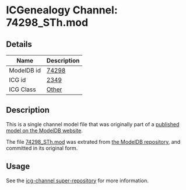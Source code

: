 # ICGenealogy Channel: 74298\_STh.mod

## Details

Name | Description
---- | -----------
ModelDB id | [74298](http://senselab.med.yale.edu/ModelDB/ShowModel.cshtml?model=74298)
ICG id | [2349](http://icg.neurotheory.ox.ac.uk/channels/other/2349)
ICG Class | [Other](http://icg.neurotheory.ox.ac.uk/channels/other)

## Description

This is a single channel model file that was originally part of a [published model on the ModelDB website](http://senselab.med.yale.edu/mModelDB/ShowModel.cshtml?model=74298).

The file [74298\_STh.mod](74298_STh.mod) was extrated from [the ModelDB repository](http://senselab.med.yale.edu/ModelDB/ShowModel.cshtml?model=74298), and committed in its original form.

## Usage

See the [icg-channel super-repository](https://github.com/icgenealogy/icg-channels) for more information.